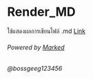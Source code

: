 # Render_MD
  ใช้แสดงผลการเขียนไฟล์ .md
  [Link](https://boszgtec.github.io/Basic-Writing-MD-File-Pb/%E0%B9%80%E0%B8%84%E0%B8%A3%E0%B8%B7%E0%B9%88%E0%B8%AD%E0%B8%87%E0%B8%A1%E0%B8%B7%E0%B8%AD/Render_MD/) 

###### Powered by [Marked](https://github.com/markedjs/marked)
###### @bossgeeg123456
